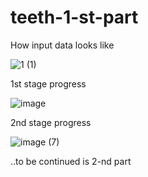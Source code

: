 # teeth-1-st-part
How input data looks like

![1 (1)](https://user-images.githubusercontent.com/71597038/120811455-a882c800-c554-11eb-861c-952704bbbb90.gif)

1st stage progress 

![image](https://user-images.githubusercontent.com/71597038/120808288-981d1e00-c551-11eb-9705-086e60634844.gif)

2nd stage progress

![image (7)](https://user-images.githubusercontent.com/71597038/120808564-dc102300-c551-11eb-9d23-51d5726f945a.gif)

..to be continued is 2-nd part
